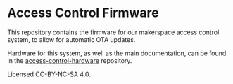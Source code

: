 # Access Control Firmware

This repository contains the firmware for our makerspace access control system, to allow for automatic OTA updates.

Hardware for this system, as well as the main documentation, can be found in the [access-control-hardware](https://github.com/rit-construct-makerspace/access-control-hardware) repository. 

Licensed CC-BY-NC-SA 4.0.
